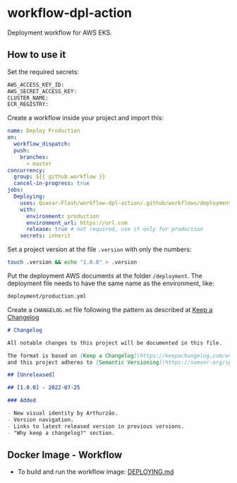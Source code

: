 # workflow-dpl-action

Deployment workflow for AWS EKS.

## How to use it

Set the required secrets:

```sh
AWS_ACCESS_KEY_ID:
AWS_SECRET_ACCESS_KEY:
CLUSTER_NAME:
ECR_REGISTRY:
```

Create a workflow inside your project and import this:

```yml
name: Deploy Production
on:
  workflow_dispatch:
  push:
    branches:
      - master
concurrency:
  group: ${{ github.workflow }}
  cancel-in-progress: true
jobs:
  Deploying:
    uses: Quasar-Flash/workflow-dpl-action/.github/workflows/deployment.yml@master
    with:
      environment: production
      environment_url: https://url.com
      release: true # not required, use it only for production
    secrets: inherit
```

Set a project version at the file `.version` with only the numbers:

```bash
touch .version && echo "1.0.0" > .version
```

Put the deployment AWS documents at the folder `/deployment`. The deployment file needs to have the same name as the environment, like:

```bash
deployment/production.yml
```

Create a `CHANGELOG.md` file following the pattern as described at [Keep a Changelog](https://github.com/olivierlacan/keep-a-changelog)

```md
# Changelog

All notable changes to this project will be documented in this file.

The format is based on [Keep a Changelog](https://keepachangelog.com/en/1.0.0/),
and this project adheres to [Semantic Versioning](https://semver.org/spec/v2.0.0.html).

## [Unreleased]

## [1.0.0] - 2022-07-25

### Added

- New visual identity by Arthurzão.
- Version navigation.
- Links to latest released version in previous versions.
- "Why keep a changelog?" section.
```

## Docker Image - Workflow

- To build and run the workflow image: [DEPLOYING.md](DEPLOYING.md)
